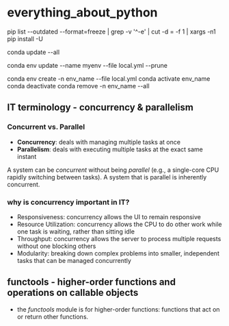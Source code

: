 # everything_about_python

pip list --outdated --format=freeze | grep -v '^\-e' | cut -d = -f 1 | xargs -n1 pip install -U

conda update --all

conda env update --name myenv --file local.yml --prune

conda env create -n env_name --file local.yml
conda activate env_name
conda deactivate
conda remove -n env_name --all

## IT terminology - concurrency & parallelism

### Concurrent vs. Parallel

- **Concurrency**: deals with managing multiple tasks at once
- **Parallelism**: deals with executing multiple tasks at the exact same instant

A system can be _concurrent_ without being _parallel_ (e.g., a single-core CPU rapidly switching between tasks). A system that is parallel is inherently concurrent.

### why is concurrency important in IT?

- Responsiveness: concurrency allows the UI to remain responsive
- Resource Utilization: concurrency allows the CPU to do other work while one task is waiting, rather than sitting idle
- Throughput: concurrency allows the server to process multiple requests without one blocking others
- Modularity: breaking down complex problems into smaller, independent tasks that can be managed concurrently

## functools - higher-order functions and operations on callable objects

- the _functools_ module is for higher-order functions: functions that act on or return other functions.
